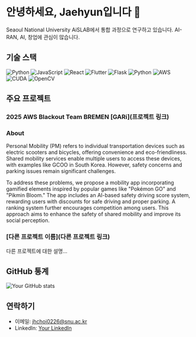 # 안녕하세요, Jaehyun입니다 👋

Seaoul National University AiSLAB에서 통합 과정으로 연구하고 있습니다. AI-RAN, AI, 창업에 관심이 많습니다.

## 기술 스택

![Python](https://img.shields.io/badge/-Python-3776AB?style=flat-square&logo=Python&logoColor=white)
![JavaScript](https://img.shields.io/badge/-JavaScript-F7DF1E?style=flat-square&logo=javascript&logoColor=black)
![React](https://img.shields.io/badge/-React-61DAFB?style=flat-square&logo=React&logoColor=black)
<img alt="Flutter" src ="https://img.shields.io/badge/Flutter-02569B.svg?&style=for-the-badge&logo=Flutter&logoColor=white"/> 
<img alt="Flask" src ="https://img.shields.io/badge/flask-%23000.svg?style=for-the-badge&logo=flask&logoColor=white"/> 
<img alt="Python" src ="https://img.shields.io/badge/python-3670A0?style=for-the-badge&logo=python&logoColor=ffdd54"/> 
<img alt="AWS" src ="https://img.shields.io/badge/AWS-%23FF9900.svg?style=for-the-badge&logo=amazon-aws&logoColor=white"/> 
<img alt="CUDA" src ="https://img.shields.io/badge/cuda-000000.svg?style=for-the-badge&logo=nVIDIA&logoColor=green"/> 
<img alt="OpenCV" src ="https://img.shields.io/badge/opencv-%23white.svg?style=for-the-badge&logo=opencv&logoColor=white"/> 

## 주요 프로젝트

### 2025 AWS Blackout Team BREMEN [GARi](프로젝트 링크)
### About
Personal Mobility (PM) refers to individual transportation devices such as electric scooters and bicycles, offering convenience and eco-friendliness. Shared mobility services enable multiple users to access these devices, with examples like GCOO in South Korea. However, safety concerns and parking issues remain significant challenges.

To address these problems, we propose a mobility app incorporating gamified elements inspired by popular games like "Pokémon GO" and "Pikmin Bloom." The app includes an AI-based safety driving score system, rewarding users with discounts for safe driving and proper parking. A ranking system further encourages competition among users. This approach aims to enhance the safety of shared mobility and improve its social perception.

### [다른 프로젝트 이름](다른 프로젝트 링크)
다른 프로젝트에 대한 설명...


## GitHub 통계

![Your GitHub stats](https://github-readme-stats.vercel.app/api?username=minhjih&show_icons=true&theme=radical)


## 연락하기

- 이메일: jhchoi0226@snu.ac.kr
- LinkedIn: [Your LinkedIn](https://www.linkedin.com/in/minhjih/)

<!--
**minhjih/minhjih** is a ✨ _special_ ✨ repository because its `README.md` (this file) appears on your GitHub profile.

Here are some ideas to get you started:

- 🔭 I’m currently working on ...
- 🌱 I’m currently learning ...
- 👯 I’m looking to collaborate on ...
- 🤔 I’m looking for help with ...
- 💬 Ask me about ...
- 📫 How to reach me: ...
- 😄 Pronouns: ...
- ⚡ Fun fact: ...
-->
